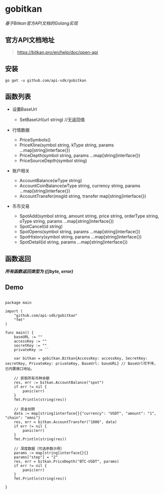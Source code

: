 # gobitkan
*基于Bitkan官方API文档的Golang实现*

## 官方API文档地址
> https://bitkan.pro/en/help/doc/open-api

## 安装
```shell script
go get -u github.com/api-sdk/gobitkan
```


## 函数列表
* 设置BaseUrl
    * SetBaseUrl(url string) //无返回值

* 行情数据
    * PriceSymbols()
    * PriceKline(symbol string, kType string, params ...map[string]interface{})
    * PriceDepth(symbol string, params ...map[string]interface{})
    * PriceSourceDepth(symbol string)
    
* 账户相关
    * AccountBalance(wType string)
    * AccountCoinBalance(wType string, currency string, params ...map[string]interface{})
    * AccountTransfer(msgId string, transfer map[string]interface{})
    
* 币币交易
    * SpotAdd(symbol string, amount string, price string, orderType string, oType string, params ...map[string]interface{})
    * SpotCancel(id string)
    * SpotOpens(symbol string, params ...map[string]interface{})
    * SpotHistory(symbol string, params ...map[string]interface{})
    * SpotDetail(id string, params ...map[string]interface{})
    
## 函数返回
***所有函数返回类型为 ([]byte, error)***

## Demo
```golang

package main

import (
	"github.com/api-sdk/gobitkan"
	"fmt"
)

func main() {
	baseURL := ""
	accessKey := ""
	secretKey := ""
	privateKey := ``

	var bitkan = gobitkan.Bitkan{AccessKey: accessKey, SecretKey: secretKey, PrivateKey: privateKey, BaseUrl: baseURL} // BaseUrl可不传，已内置接口地址。

	// 获取所有币种余额
	res, err := bitkan.AccountBalance("spot")
	if err != nil {
		panic(err)
	}
	fmt.Println(string(res))

	// 资金划转
	data := map[string]interface{}{"currency": "USDT", "amount": "1", "chain": "omni"}
	res, err = bitkan.AccountTransfer("1006", data)
	if err != nil {
		panic(err)
	}
	fmt.Println(string(res))

	// 深度数据（可选参数示例）
	params := map[string]interface{}{}
	params["step"] = "2"
	res, err = bitkan.PriceDepth("BTC-USDT", params)
	if err != nil {
		panic(err)
	}
	fmt.Println(string(res))

}

```